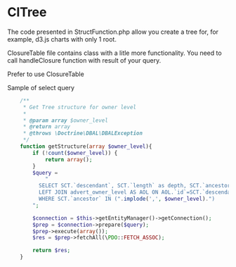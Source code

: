 # ClTree
The code presented in StructFunction.php allow you create a tree for, for example, d3.js charts with only 1 root.

ClosureTable file contains class with a litle more functionality.
You need to call handleClosure function with result of your query.

Prefer to use ClosureTable

Sample of select query
````php
    /**
     * Get Tree structure for owner level
     *
     * @param array $owner_level
     * @return array
     * @throws \Doctrine\DBAL\DBALException
     */
    function getStructure(array $owner_level){
        if (!count($owner_level)) {
            return array();
        }
        $query =
            "
          SELECT SCT.`descendant`, SCT.`length` as depth, SCT.`ancestor` as ancestor, AOL.* FROM adver_owner_level_closure AS SCT
          LEFT JOIN advert_owner_level AS AOL ON AOL.`id`=SCT.`descendant`
          WHERE SCT.`ancestor` IN (".implode(',', $owner_level).")
        ";

        $connection = $this->getEntityManager()->getConnection();
        $prep = $connection->prepare($query);
        $prep->execute(array());
        $res = $prep->fetchAll(\PDO::FETCH_ASSOC);

        return $res;
    }
````
